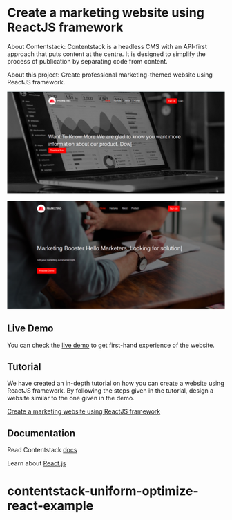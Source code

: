 # Create a marketing website using ReactJS framework

About Contentstack: Contentstack is a headless CMS with an API-first approach that puts content at the centre. It is designed to simplify the process of publication by separating code from content.

About this project: Create professional marketing-themed website using ReactJS framework.

![pic one](/repo-asset/image-1.png)

![pic two](/repo-asset/image-2.png)

## Live Demo

You can check the [live demo](https://hopeful-nobel-47d909.netlify.com/) to get first-hand experience of the website.

## Tutorial

We have created an in-depth tutorial on how you can create a website using ReactJS framework. By following the steps given in the tutorial, design a website similar to the one given in the demo.

[Create a marketing website using ReactJS framework](https://www.contentstack.com/docs/developers/sample-apps/build-a-marketing-app-using-contentstack-and-react-js)

## Documentation

Read Contentstack [docs](https://www.contentstack.com/docs/)

Learn about [React.js](https://reactjs.org/)


# contentstack-uniform-optimize-react-example

